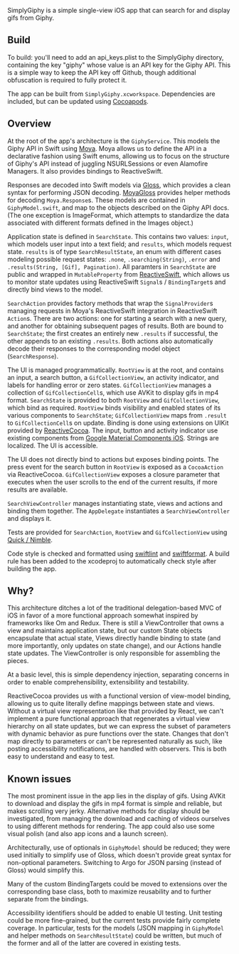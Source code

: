 SimplyGiphy is a simple single-view iOS app that can search for and display gifs from Giphy.

## Build
To build: you'll need to add an api_keys.plist to the SimplyGiphy directory, containing the key "giphy" whose value is an API key for the Giphy API. This is a simple way to keep the API key off Github, though additional obfuscation is required to fully protect it.

The app can be built from `SimplyGiphy.xcworkspace`. Dependencies are included, but can be updated using [Cocoapods](https://cocoapods.org/).

## Overview
At the root of the app's architecture is the `GiphyService`. This models the Giphy API in Swift using [Moya](https://github.com/Moya/Moya). Moya allows us to define the API in a declarative fashion using Swift enums, allowing us to focus on the structure of Giphy's API instead of juggling NSURLSessions or even Alamofire Managers. It also provides bindings to ReactiveSwift.

Responses are decoded into Swift models via [Gloss](https://github.com/hkellaway/Gloss), which provides a clean syntax for performing JSON decoding. [MoyaGloss](https://github.com/spxrogers/Moya-Gloss) provides helper methods for decoding `Moya.Response`s. These models are contained in `GiphyModel.swift`, and map to the objects described on the Giphy API docs. (The one exception is ImageFormat, which attempts to standardize the data associated with different formats defined in the Images object.)

Application state is defined in `SearchState`. This contains two values: `input`, which models user input into a text field; and `results`, which models request state. `results` is of type `SearchResultState`, an enum with different cases modeling possible request states: `.none`, `.searching(String)`, `.error` and `.results(String, [Gif], Pagination)`. All paramters in `SearchState` are public and wrapped in `MutableProperty` from [ReactiveSwift](https://github.com/ReactiveCocoa/ReactiveSwift), which allows us to monitor state updates using ReactiveSwift `Signal`s / `BindingTarget`s and directly bind views to the model.

`SearchAction` provides factory methods that wrap the `SignalProvider`s managing requests in Moya's ReactiveSwift integration in ReactiveSwift `Action`s. There are two actions: one for starting a search with a new query, and another for obtaining subsequent pages of results. Both are bound to `SearchState`; the first creates an entirely new `.results` if successful, the other appends to an existing `.results`. Both actions also automatically decode their responses to the corresponding model object (`SearchResponse`).

The UI is managed programmatically. `RootView` is at the root, and contains an input, a search button, a `GifCollectionView`, an activity indicator, and labels for handling error or zero states. `GifCollectionView` manages a collection of `GifCollectionCell`s, which use AVKit to display gifs in mp4 format. `SearchState` is provided to both `RootView` and `GifCollectionView`, which bind as required. `RootView` binds visibility and enabled states of its various components to `SearchState`; `GifCollectionView` maps from `.result` to `GifCollectionCell`s on update. Binding is done using extensions on UIKit provided by [ReactiveCocoa](https://github.com/ReactiveCocoa/ReactiveCocoa). The input, button and activity indicator use existing components from [Google Material Components iOS](https://github.com/material-components/material-components-ios). Strings are localized. The UI is accessible.

The UI does not directly bind to actions but exposes binding points. The press event for the search button in `RootView` is exposed as a `CocoaAction` via ReactiveCocoa. `GifCollectionView` exposes a closure parameter that executes when the user scrolls to the end of the current results, if more results are available.

`SearchViewController` manages instantiating state, views and actions and binding them together. The `AppDelegate` instantiates a `SearchViewController` and displays it.

Tests are provided for `SearchAction`, `RootView` and `GifCollectionView` using [Quick / Nimble](https://github.com/Quick/Nimble).

Code style is checked and formatted using [swiftlint](https://github.com/realm/SwiftLint) and [swiftformat](https://github.com/nicklockwood/SwiftFormat). A build rule has been added to the xcodeproj to automatically check style after building the app.

## Why?

This architecture ditches a lot of the traditional delegation-based MVC of iOS in favor of a more functional approach somewhat inspired by frameworks like Om and Redux. There is still a ViewController that owns a view and maintains application state, but our custom State objects encapsulate that actual state, Views directly handle binding to state (and more importantly, only updates on state change), and our Actions handle state updates. The ViewController is only responsible for assembling the pieces.

At a basic level, this is simple dependency injection, separating concerns in order to enable comprehensibility, extensibility and testability.

ReactiveCocoa provides us with a functional version of view-model binding, allowing us to quite literally define mappings between state and views. Without a virtual view representation like that provided by React, we can't implement a pure functional approach that regenerates a virtual view hierarchy on all state updates, but we can express the subset of parameters with dynamic behavior as pure functions over the state. Changes that don't map directly to parameters or can't be represented naturally as such, like posting accessibility notifications, are handled with observers. This is both easy to understand and easy to test.

## Known issues

The most prominent issue in the app lies in the display of gifs. Using AVKit to download and display the gifs in mp4 format is simple and reliable, but makes scrolling very jerky. Alternative methods for display should be investigated, from managing the download and caching of videos ourselves to using different methods for rendering. The app could also use some visual polish (and also app icons and a launch screen).

Architecturally, use of optionals in `GiphyModel` should be reduced; they were used initially to simplify use of Gloss, which doesn't provide great syntax for non-optional parameters. Switching to Argo for JSON parsing (instead of Gloss) would simplify this.

Many of the custom BindingTargets could be moved to extensions over the corresponding base class, both to maximize reusability and to further separate from the bindings.

Accessibility identifiers should be added to enable UI testing. Unit testing could be more fine-grained, but the current tests provide fairly complete coverage. In particular, tests for the models (JSON mapping in `GiphyModel` and helper methods on `SearchResultState`) could be written, but much of the former and all of the latter are covered in existing tests.
